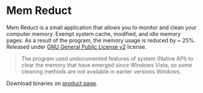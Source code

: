 Mem Reduct
==========

Mem Reduct is a small application that allows you to monitor and clean your computer memory. Exempt system cache, modified, and idle memory pages. As a result of the program, the memory usage is reduced by ~ 25%. Released under [GNU General Public License v2](http://www.gnu.org/licenses/) license.

> The program used undocumented features of system (Native API) to clear the memory that have emerged since Windows Vista, so some cleaning methods are not available in earlier versions Windows.

Download binaries on [product page](http://www.henrypp.org/product/memreduct).
